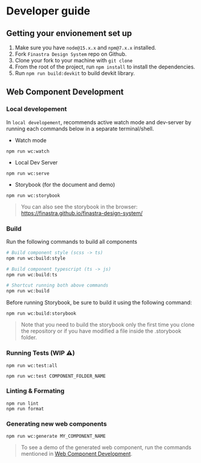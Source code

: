 # Developer guide

## Getting your envionement set up

1. Make sure you have `node@15.x.x` and `npm@7.x.x` installed.
2. Fork `Finastra Design System` repo on Github.
3. Clone your fork to your machine with `git clone`
4. From the root of the project, run `npm install` to install the dependencies.
5. Run `npm run build:devkit` to build devkit library.

## Web Component Development

### Local developement

In `local developement`, recommends active watch mode and dev-server by running each commands below in a separate terminal/shell.

- Watch mode

```
npm run wc:watch
```

- Local Dev Server

```
npm run wc:serve
```

- Storybook (for the document and demo)
  
```
npm run wc:storybook
```

> You can also see the storybook in the browser: https://finastra.github.io/finastra-design-system/

### Build

Run the following commands to build all components

```bash
# Build component style (scss -> ts)
npm run wc:build:style

# Build component typescript (ts -> js)
npm run wc:build:ts

# Shortcut running both above commands
npm run wc:build
```

Before running Storybook, be sure to build it using the following command:

```
npm run wc:build:storybook
```

> Note that you need to build the storybook only the first time you clone the repository or if you have modified a file inside the .storybook folder.

### Running Tests (WIP ⚠️)

```
npm run wc:test:all

npm run wc:test COMPONENT_FOLDER_NAME
```

### Linting & Formating

```
npm run lint
npm run format
```

### Generating new web components

```
npm run wc:generate MY_COMPONENT_NAME
```

> To see a demo of the generated web component, run the commands mentioned in 
[Web Component Development](#web-component-development).
